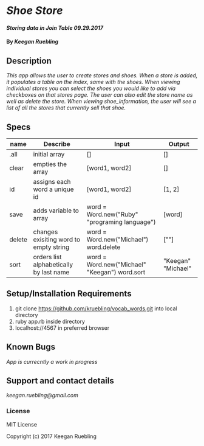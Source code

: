 # _Shoe Store_

#### _Storing data in Join Table 09.29.2017_

#### By _Keegan Ruebling_

## Description

_This app allows the user to create stores and shoes. When a store is added, it populates a table on the index, same with the shoes. When viewing individual stores you can select the shoes you would like to add via checkboxes on that stores page. The user can also edit the store name as well as delete the store. When viewing shoe_information, the user will see a list of all the stores that currently sell that shoe._

## Specs

| name   | Describe                                  | Input                                                     | Output             |
|--------|-------------------------------------------|-----------------------------------------------------------|--------------------|
| .all   | initial array                             | []                                                        | []                 |
| clear  | empties the array                         | [word1, word2]                                            | []                 |
| id     | assigns each word a unique id             | [word1, word2]                                            | [1, 2]             |
| save   | adds variable to array                    | word  = Word.new("Ruby" "programing language")            | [word]             |
| delete | changes exisiting word to empty string    | word = Word.new("Michael") word.delete                    | [""]               |
| sort   | orders list alphabetically by last name   | word = Word.new("Michael" "Keegan") word.sort             | "Keegan" "Michael" |

## Setup/Installation Requirements

1. git clone https://github.com/kruebling/vocab_words.git into local directory
2. ruby app.rb inside directory
3. localhost://4567 in preferred browser

## Known Bugs

_App is currecntly a work in progress_

## Support and contact details

_keegan.ruebling@gmail.com_

### License

MIT License

Copyright (c) 2017 Keegan Ruebling
